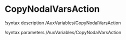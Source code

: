 <!-- MOOSE Documentation Stub: Remove this when content is added. -->

# CopyNodalVarsAction

!syntax description /AuxVariables/CopyNodalVarsAction

!syntax parameters /AuxVariables/CopyNodalVarsAction
